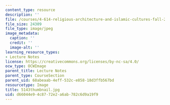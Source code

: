 ```yaml
---
content_type: resource
description: ''
file: /courses/4-614-religious-architecture-and-islamic-cultures-fall-2002/d66044e94c8772e2a6ab782c6d9a19f9_5143thumbnail.jpg
file_size: 24309
file_type: image/jpeg
image_metadata:
  caption: ''
  credit: ''
  image-alt: ''
learning_resource_types:
- Lecture Notes
license: https://creativecommons.org/licenses/by-nc-sa/4.0/
ocw_type: OCWImage
parent_title: Lecture Notes
parent_type: CourseSection
parent_uid: 68abeaab-4eff-532c-e858-18d3ffb567bd
resourcetype: Image
title: 5143thumbnail.jpg
uid: d66044e9-4c87-72e2-a6ab-782c6d9a19f9
---
```

